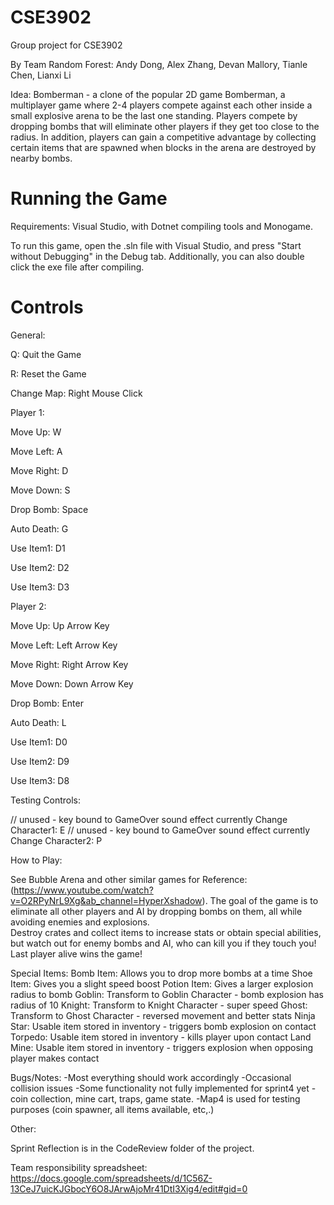 # CSE3902
Group project for CSE3902

By Team Random Forest: Andy Dong, Alex Zhang, Devan Mallory, Tianle Chen, Lianxi Li


Idea: Bomberman - a clone of the popular 2D game Bomberman, a multiplayer game where 2-4 players compete against each other inside a small explosive arena to be the last one standing. Players compete by dropping bombs that will eliminate other players if they get too close to the radius. In addition, players can gain a competitive advantage by collecting certain items that are spawned when blocks in the arena are destroyed by nearby bombs.


# Running the Game
Requirements: Visual Studio, with Dotnet compiling tools and Monogame. 


To run this game, open the .sln file with Visual Studio, and press "Start without Debugging" in the Debug tab. Additionally, you can also double click the exe file after compiling.  

# Controls

General:

  Q: Quit the Game
  
  R: Reset the Game

  Change Map: Right Mouse Click

Player 1: 

  Move Up: W
  
  Move Left: A
  
  Move Right: D
  
  Move Down: S

  Drop Bomb: Space

  Auto Death: G

  Use Item1: D1
  
  Use Item2: D2
  
  Use Item3: D3

Player 2:

  Move Up: Up Arrow Key
  
  Move Left: Left Arrow Key
  
  Move Right: Right Arrow Key
  
  Move Down: Down Arrow Key

  Drop Bomb: Enter

  Auto Death: L

  Use Item1: D0
  
  Use Item2: D9
  
  Use Item3: D8
  
Testing Controls:
  
  // unused - key bound to GameOver sound effect currently
  Change Character1: E
  // unused - key bound to GameOver sound effect currently
  Change Character2: P

How to Play:

  See Bubble Arena and other similar games for Reference: (https://www.youtube.com/watch?v=O2RPyNrL9Xg&ab_channel=HyperXshadow). The goal of the game is to eliminate all other players and AI by dropping bombs on them, all while avoiding enemies and explosions.  
  Destroy crates and collect items to increase stats or obtain special abilities, but watch out for enemy bombs and AI, who can kill you if they touch you! Last player alive wins the game!
  
	
Special Items: 
	Bomb Item: Allows you to drop more bombs at a time
	Shoe Item: Gives you a slight speed boost
	Potion Item: Gives a larger explosion radius to bomb 
	Goblin: Transform to Goblin Character - bomb explosion has radius of 10
	Knight: Transform to Knight Character - super speed
	Ghost: Transform to Ghost Character - reversed movement and better stats
	Ninja Star: Usable item stored in inventory - triggers bomb explosion on contact
	Torpedo: Usable item stored in inventory - kills player upon contact
	Land Mine: Usable item stored in inventory - triggers explosion when opposing player makes contact


Bugs/Notes:
	-Most everything should work accordingly
	-Occasional collision issues
	-Some functionality not fully implemented for sprint4 yet - coin collection, mine cart, traps, game state.
	-Map4 is used for testing purposes (coin spawner, all items available, etc,.)
	

Other:
    
  Sprint Reflection is in the CodeReview folder of the project.
  
  Team responsibility spreadsheet: https://docs.google.com/spreadsheets/d/1C56Z-13CeJ7uicKJGbocY6O8JArwAjoMr41DtI3Xig4/edit#gid=0
  
  
  
  
